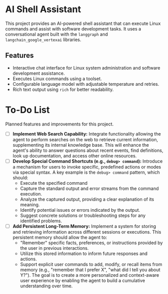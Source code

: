 # AI Shell Assistant

This project provides an AI-powered shell assistant that can execute Linux commands and assist with software development tasks. It uses a conversational agent built with the `langgraph` and `langchain_google_vertexai` libraries.

## Features

- Interactive chat interface for Linux system administration and software development assistance.
- Executes Linux commands using a toolset.
- Configurable language model with adjustable temperature and retries.
- Rich text output using `rich` for better readability.

# To-Do List

Planned features and improvements for this project.

- [ ] **Implement Web Search Capability:** Integrate functionality allowing the agent to perform searches on the web to retrieve current information, supplementing its internal knowledge base. This will enhance the agent's ability to answer questions about recent events, find definitions, look up documentation, and access other online resources.
- [ ] **Develop Special Command Shortcuts (e.g., `debug> command`):** Introduce a mechanism for users to invoke specific, predefined actions or modes via special syntax. A key example is the `debug> command` pattern, which should:
    - Execute the specified command 
    - Capture the standard output and error streams from the command execution.
    - Analyze the captured output, providing a clear explanation of its meaning.
    - Identify potential issues or errors indicated by the output.
    - Suggest concrete solutions or troubleshooting steps for any identified problems.
- [ ] **Add Persistent Long-Term Memory:** Implement a system for storing and retrieving information across different sessions or executions. This persistent memory should allow the agent to:
    - "Remember" specific facts, preferences, or instructions provided by the user in previous interactions.
    - Utilize this stored information to inform future responses and actions.
    - Support explicit user commands to add, modify, or recall items from memory (e.g., "remember that I prefer X", "what did I tell you about Y?").
    The goal is to create a more personalized and context-aware user experience by enabling the agent to build a cumulative understanding over time.

